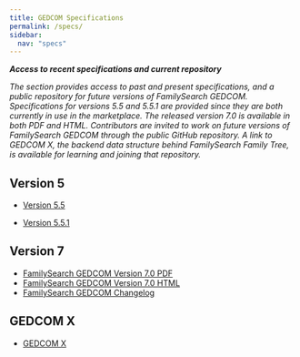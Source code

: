 ```yaml
---
title: GEDCOM Specifications
permalink: /specs/
sidebar:
  nav: "specs"
---
```

***Access to recent specifications and current repository***

*The section provides access to past and present specifications, and a public repository for future versions of FamilySearch GEDCOM. Specifications for versions 5.5 and 5.5.1 are provided since they are both currently in use in the marketplace.  The released version 7.0 is available in both PDF and HTML. Contributors are invited to work on future versions of FamilySearch GEDCOM through the public GitHub repository. A link to GEDCOM X, the backend data structure behind FamilySearch Family Tree, is available for learning and joining that repository.*

## Version 5

- [Version 5.5](/specifications/ged55.pdf)

- [Version 5.5.1](/specifications/ged551.pdf)

## Version 7

- [FamilySearch GEDCOM Version 7.0 PDF](/specifications/FamilySearchGEDCOMv7.pdf) 
- [FamilySearch GEDCOM Version 7.0 HTML](/specifications/FamilySearchGEDCOMv7.html)
- [FamilySearch GEDCOM Changelog](/changelog/)


## GEDCOM X

- [GEDCOM X](http://gedcomx.org)

<script> 
let url = '//assets.adobedtm.com/05064fe6cab0/c247cd0acad1/launch-7e623b6eec86.min.js'

// import _satellite library
const script = document.createElement('script')
script.src = url
script.async = true
script.onload = sendPageView// you won't be able to use `window._satellite` until this has loaded
const child = document.querySelector('script')
const parentNode = child.parentNode
parentNode.insertBefore(script, child)

// Now that the library is loaded, call a page view event
function sendPageView() {
  // build the payload with any data you need
  const payload = {
    // example; consult Kurt for what you should be sending
    site_id: 'FamilySearch',
    site_language: 'en',
    page_channel: 'GEDCOM.io',
    page_detail: 'specs',
  }
  window._satellite.track('page_view', payload)
}
</script>
